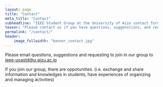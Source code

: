 ```yaml
---
layout: page
title: "Contact"
meta_title: "Contact"
subheadline: "IEEE Student Group at the University of Aizu contact forms"
teaser: "Please contact us if you have questions, suggenstions, and requesting."
permalink: "/contact/"
header:
    image_fullwidth: "banner_contact.jpg"
---
```

Please email questions, suggestions and requesting to join in our group to <ieee-uoastd@u-aizu.ac.jp>

If you join our group, there are oppotunities.
(i.e. exchange and share information and knowledges in students, have experiences of organizing and managing activities)
